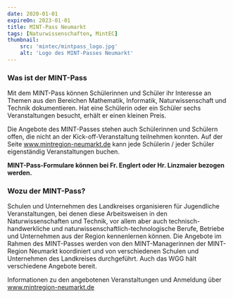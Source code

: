 ```yaml
---
date: 2020-01-01
expireOn: 2023-01-01
title: MINT-Pass Neumarkt
tags: [Naturwissenschaften, MintEC]
thumbnail:
    src: 'mintec/mintpass_logo.jpg'
    alt: 'Logo des MINT-Passes Neumarkt'
---
```


### Was ist der MINT-Pass

Mit dem MINT-Pass können Schülerinnen und Schüler ihr Interesse an Themen aus den Bereichen Mathematik, Informatik,
Naturwissenschaft und Technik dokumentieren. Hat eine Schülerin oder ein Schüler sechs Veranstaltungen besucht, erhält
er einen kleinen Preis.

Die Angebote des MINT-Passes stehen auch Schülerinnen und Schülern offen, die nicht an der Kick-off-Veranstaltung teilnehmen konnten.
Auf der Seite <a href="http://www.mintregion-neumarkt.de">www.mintregion-neumarkt.de</a> kann jede Schülerin / jeder Schüler eigenständig Veranstaltungen buchen.

**MINT-Pass-Formulare können bei Fr. Englert oder Hr. Linzmaier bezogen werden.**

### Wozu der MINT-Pass?

Schulen und Unternehmen des Landkreises organisieren für Jugendliche Veranstaltungen, bei denen diese Arbeitsweisen in den
Naturwissenschaften und Technik, vor allem aber auch technisch-handwerkliche und naturwissenschaftlich-technologische Berufe,
Betriebe und Unternehmen aus der Region kennenlernen können. Die Angebote im Rahmen des MINT-Passes werden von den MINT-Managerinnen
der MINT-Region Neumarkt koordiniert und von verschiedenen Schulen und Unternehmen des Landkreises durchgeführt. Auch das WGG hält
verschiedene Angebote bereit.

Informationen zu den angebotenen Veranstaltungen und Anmeldung über <a href="http://www.mintregion-neumarkt.de">www.mintregion-neumarkt.de</a>